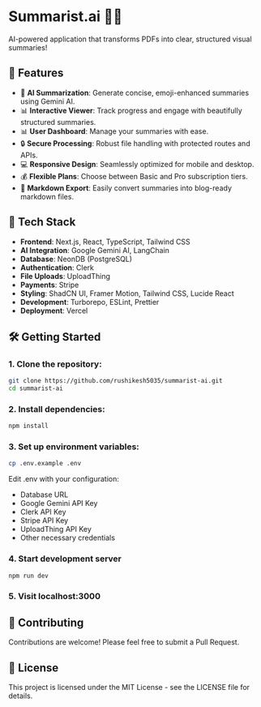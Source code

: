 # Summarist.ai 📝🚀

AI-powered application that transforms PDFs into clear, structured visual summaries!

## 🌟 Features

- 🤖 **AI Summarization**: Generate concise, emoji-enhanced summaries using Gemini AI.
- 📊 **Interactive Viewer**: Track progress and engage with beautifully structured summaries.
- 📊 **User Dashboard**: Manage your summaries with ease.
- 🔒 **Secure Processing**: Robust file handling with protected routes and APIs.
- 💻 **Responsive Design**: Seamlessly optimized for mobile and desktop.
- 💰 **Flexible Plans**: Choose between Basic and Pro subscription tiers.
- 📜 **Markdown Export**: Easily convert summaries into blog-ready markdown files.

## 🚀 Tech Stack

- **Frontend**: Next.js, React, TypeScript, Tailwind CSS
- **AI Integration**: Google Gemini AI, LangChain
- **Database**: NeonDB (PostgreSQL)
- **Authentication**: Clerk
- **File Uploads**: UploadThing
- **Payments**: Stripe
- **Styling**: ShadCN UI, Framer Motion, Tailwind CSS, Lucide React
- **Development**: Turborepo, ESLint, Prettier
- **Deployment**: Vercel

## 🛠️ Getting Started

### 1. Clone the repository:

```bash
git clone https://github.com/rushikesh5035/summarist-ai.git
cd summarist-ai
```

### 2. Install dependencies:

```bash
npm install
```

### 3. Set up environment variables:

```bash
cp .env.example .env
```

Edit .env with your configuration:

- Database URL
- Google Gemini API Key
- Clerk API Key
- Stripe API Key
- UploadThing API Key
- Other necessary credentials

### 4. Start development server

```bash
npm run dev
```

### 5. Visit localhost:3000

## 🤝 Contributing

Contributions are welcome! Please feel free to submit a Pull Request.

## 📝 License

This project is licensed under the MIT License - see the LICENSE file for details.
